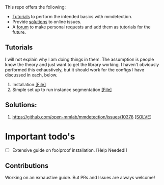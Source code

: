 This repo offers the following:
    
- <ins>Tutorials</ins> to perform the intended basics with mmdetection.
- Provide <ins>solutions</ins> to online issues.
- A <ins>forum</ins> to make personal requests and add them as tutorials for the future. 

## Tutorials

I will not explain why I am doing things in them. The assumption is people know the theory and just want to get the library working. I haven't obviously performed this exhaustively, but it should work for the configs I have discussed in each, below.

1. Installation [[File]](./tutorials/Installation.md)
2. Simple set up to run instance segmentation [[File]](./tutorials/)

## Solutions: 

1. https://github.com/open-mmlab/mmdetection/issues/10378 [[SOLVE]](./solves/1.py)

# Important todo's

- [ ] Extensive guide on foolproof installation. [Help Needed!]

## Contributions

Working on an exhaustive guide. But PRs and Issues are always welcome!